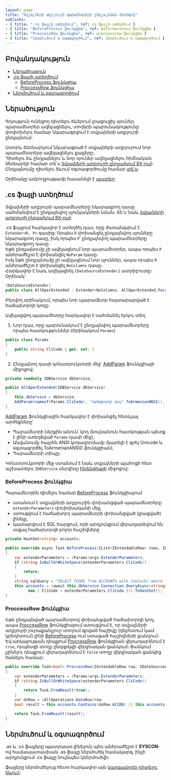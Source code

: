 ```yaml
---
layout: page
title: "Տվյալների աղբյուրի պարամետրերի ընդլայնման ձեռնարկ" 
sublinks:
- { title: ".cs ֆայլի ստեղծում", ref: cs-ֆայլի-ստեղծում }
- { title: "BeforeProcess ֆունկցիա", ref: beforeprocess-ֆունկցիա }
- { title: "ProccessRow ֆունկցիա", ref: proccessrow-ֆունկցիա }
- { title: "Ներմուծում և օգտագործում", ref: ներմուծում-և-օգտագործում }
---
```


## Բովանդակություն

- [Ներածություն](#ներածություն)
- [.cs ֆայլի ստեղծում](#cs-ֆայլի-ստեղծում)
  - [BeforeProcess ֆունկցիա](#beforeprocess-ֆունկցիա)
  - [ProccessRow ֆունկցիա](#proccessrow-ֆունկցիա)
- [Ներմուծում և օգտագործում](#ներմուծում-և-օգտագործում)

## Ներածություն

Գոյություն ունեցող դիտելու ձևերում լրացուցիչ սյուներ, պարամետրեր ավելացնելու, տողերի պարունակությունը փոփոխելու համար նկարագրվում է տվյալների աղբյուրի ընդլայնում։

Ստորև ձեռնարկում նկարագրած է տվյալների աղբյուրում նոր պարամետրերր ավելացնելու քայլերը։  
Դիտելու ձև ընդլայնելու և նոր սյուներ ավելացնելու հիմնական ձեռնարկի համար տե՛ս [Տվյալների աղբյուրի ընդլայնում 8X-ում](ds_extender_guide.md)։  
Ընդլայնումը դիտելու ձևում օգտագործումը համար [տե՛ս](view_guide.md):

Օրինակը ամբողջությամբ հասանելի է [այստեղ](../examples/ds_extender_addparam.md):

## .cs ֆայլի ստեղծում

Տվյալների աղբյուրի պարամետրերը նկարագրող դասը սահմանվում է ընդլայնվող սյունյակների նման։ 
Տե'ս նաև [Տվյալների աղբյուրի ընդլայնում 8X-ում](ds_extender_guide.md)։

.cs ֆայլում հարկավոր է ստեղծել դաս, որը ժառանգվում է `Extender<R, P>` դասից։ 
Որպես `R` փոխանցել ընդլայնվող սյուները նկարագրող դասը, իսկ որպես `P`՝ ընդլայնվող պարամետրերը նկարագրող դասը։  
Եթե ընդլայնումը չի ավելացնում նոր պարամետրեր, ապա որպես `P` անհրաժեշտ է փոխանցել `NoParam` դասը։  
Իսկ եթե ընդլայնումը չի ավելացնում նոր սյուններ, ապա որպես `R` անհրաժեշտ է փոխանցել `NoColumns` դասը։  
Հարկավոր է նաև ավելացնել `[DataSourceExtender]` ատրիբուտը։ Օրինակ՝ 

``` cs
[DataSourceExtender]
public class AllOperExtended : Extender<NoColumns, AllOperExtended.Params>
```

Բերվող օրինակում, որպես նոր պարամետր հայտարարված է հաճախորդի կոդը։

Ավելացվող պարամետրը հարկավոր է սահմանել երկու տեղ
1. Նոր դաս, որը պարունակում է ընդլայնվող պարամետրերը որպես հատկություններ  (Օրինակում `Params`)

``` cs
public class Params
{
    public string CliCode { get; set; }
}
```

2. Ընդլայնող դասի կոնստրուկտորի մեջ՝ [AddParam](ds_extender/AddParam.md) ֆունկցիայի միջոցով։

``` cs
private readonly IDBService dbService;

public AllOperExtended(IDBService dbService)
{
    this.dbService = dbService;
    AddParam(nameof(Params.CliCode), "Հաճախորդի կոդ".ToArmenianANSI(), FieldTypeProvider.GetStringFieldType(8));           
}
```

[AddParam](ds_extender/AddParam.md) ֆունկցիային հարկավոր է փոխանցել հետևյալ արժեքները՝
- Պարամետրի ներքին անուն՝ կոդ (նույնանուն հատկության պետք է լինի ստեղծված `Params` դասի մեջ),
- Անվանումը հայրեն ANSI կոդավորմամբ (կարելի է գրել Unicode և օգտագործել ToArmenianANSI() ֆունկցիան),
- Պարամետրի տիպը։

Կոնստրուկտորի մեջ ստանում է նաև տվյալների պահոցի հետ աշխատելու `IDBService` սերվիսը [ինյեկցիայի](../../Project/injection.md) միջոցով։

### BeforeProcess ֆունկցիա

Պարամետրին դիմելու համար [BeforeProcess](ds_extender/BeforeProcess.md) ֆունկցիայում 
- ստանում է տվյալների աղբյուրին փոխանցված պարամետրերը `extenderParameters` փոփոխականի մեջ,
- ստուգվում է հաճախորդ պարամետրի փոխանցված (լրացված) լինելը,
- կատարվում է SQL հարցում, որի արդյունքում վերադարձվում են տվյալ հաճախորդի բոլոր հաշիվները

``` cs
private HashSet<string> accounts;

public override async Task BeforeProcess(IList<IExtendableRow> rows, IDataSourceArgs args)
{
    var extenderParameters = (Params)args.ExtenderParameters;
    if (string.IsNullOrWhiteSpace(extenderParameters.CliCode))
    {
        return;
    }
    string sqlQuery = "SELECT fCODE from ACCOUNTS with (nolock) where fCLICODE = @CliCode";
    this.accounts = (await this.dbService.Connection.QueryAsync<string>(sqlQuery,
          new { CliCode = extenderParameters.CliCode })).ToHashSet();
}
```

### ProccessRow ֆունկցիա

Եթե ընդլայնված պարամետրով փոխանցված հաճախորդի կոդ, ապա [ProccessRow](ds_extender/ProccessRow.md) ֆունկցիայում ստուգվում է, որ տվյալների աղբյուրի յուրաքանչյուր տողում գրված հաշիվը (դեբետում կամ կրեդիտում) լինի [BeforeProcess](ds_extender/BeforeProcess.md)-ում ստացած հաշիվների ցանկում։
Եվ առկայության դեպքում [ProccessRow](ds_extender/ProccessRow.md) ֆունկցիան վերադարձնում է `true`, որպեսզի տողը ընդգրկվի վերջնական ցանկում։ Ցանկում չլինելու դեպքում վերադարձնում է `false` տողը վերջնական ցանկից հանելու համար։

``` cs
public override Task<bool> ProccessRow(IExtendableRow row, IDataSourceArgs args)
{
    var extenderParameters = (Params)args.ExtenderParameters;
    if (string.IsNullOrWhiteSpace(extenderParameters.CliCode))
    {
        return Task.FromResult(true);
    }
    var dsRow = (AllOperations.DataRow)row;
    bool result = this.accounts.Contains(dsRow.ACCDB) || this.accounts.Contains(dsRow.ACCCR);

    return Task.FromResult(result);
}
```

## Ներմուծում և օգտագործում

.as և .cs ֆայլերը պատրաստ լինելուն պես անհրաժեշտ է **SYSCON**-ով համապատասխան .as ֆայլը ներմուծել համակարգ, ինչի արդյունքում .cs ֆայլը նույնպես կներմուծվի։ 

ֆայլերը ներմուծելուց հետո հարկավոր այն [կարգավորել դիտելու ձևում](view_guide.md)։
